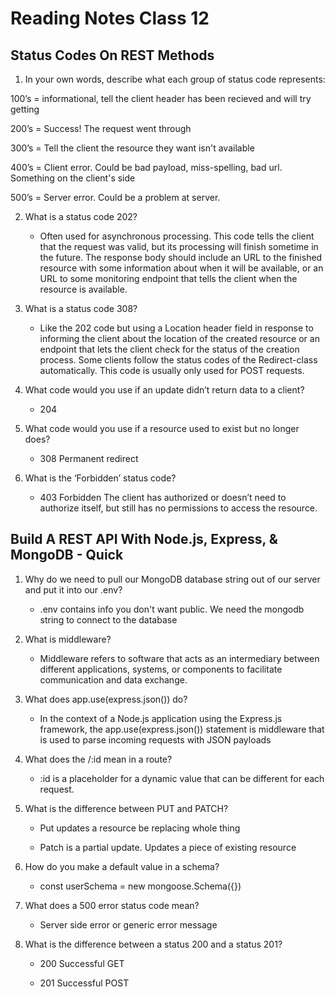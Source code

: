 # Reading Notes Class 12

## Status Codes On REST Methods

1. In your own words, describe what each group of status code represents:

100’s = informational, tell the client header has been recieved and will try getting

200’s = Success! The request went through

300’s = Tell the client the resource they want isn't available

400’s = Client error. Could be bad payload, miss-spelling, bad url. Something on the client's side

500’s = Server error. Could be a problem at server.

2. What is a status code 202?

    * Often used for asynchronous processing. This code tells the client that the request was valid, but its processing will finish sometime in the future. The response body should include an URL to the finished resource with some information about when it will be available, or an URL to some monitoring endpoint that tells the client when the resource is available.

3. What is a status code 308?

    * Like the 202 code but using a Location header field in response to informing the client about the location of the created resource or an endpoint that lets the client check for the status of the creation process. Some clients follow the status codes of the Redirect-class automatically. This code is usually only used for POST requests.

4. What code would you use if an update didn’t return data to a client?

    * 204

5. What code would you use if a resource used to exist but no longer does?

    * 308 Permanent redirect

6. What is the ‘Forbidden’ status code?

    * 403 Forbidden The client has authorized or doesn’t need to authorize itself, but still has no permissions to access the resource.

## Build A REST API With Node.js, Express, & MongoDB - Quick

1. Why do we need to pull our MongoDB database string out of our server and put it into our .env?

    * .env contains info you don't want public. We need the mongodb string to connect to the database

2. What is middleware?

    * Middleware refers to software that acts as an intermediary between different applications, systems, or components to facilitate communication and data exchange. 

3. What does app.use(express.json()) do?

    * In the context of a Node.js application using the Express.js framework, the app.use(express.json()) statement is middleware that is used to parse incoming requests with JSON payloads

4. What does the /:id mean in a route?

    * :id is a placeholder for a dynamic value that can be different for each request.

5. What is the difference between PUT and PATCH?

    * Put updates a resource be replacing whole thing

    * Patch is a partial update. Updates a piece of existing resource

6. How do you make a default value in a schema?

    * const userSchema = new mongoose.Schema({})

7. What does a 500 error status code mean?

    * Server side error or generic error message

8. What is the difference between a status 200 and a status 201?

    * 200 Successful GET

    * 201 Successful POST